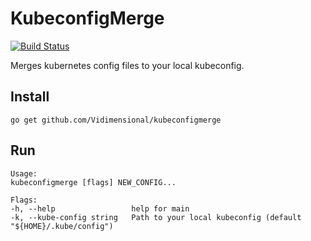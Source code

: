 # KubeconfigMerge

[![Build Status](https://cloud.drone.io/api/badges/Vidimensional/kubeconfigmerge/status.svg)](https://cloud.drone.io/Vidimensional/kubeconfigmerge)

Merges kubernetes config files to your local kubeconfig.


## Install

```shell
go get github.com/Vidimensional/kubeconfigmerge
```

## Run

```
Usage:
kubeconfigmerge [flags] NEW_CONFIG...

Flags:
-h, --help                 help for main
-k, --kube-config string   Path to your local kubeconfig (default "${HOME}/.kube/config")
```